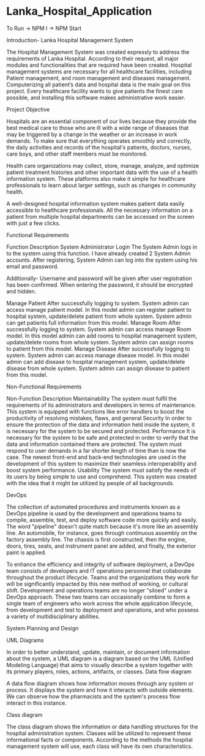 # Lanka_Hospital_Application

To Run -> NPM I
       -> NPM Start

Introduction- Lanka Hospital Management System

The Hospital Management System was created expressly to address the requirements of Lanka Hospital. According to their request, all major modules and functionalities that are required have been created. Hospital management systems are necessary for all healthcare facilities, including Patient management, and room management and diseases management. Computerizing all patient’s data and hospital data is the main goal on this project. Every healthcare facility wants to give patients the finest care possible, and installing this software makes administrative work easier.

Project Objective

Hospitals are an essential component of our lives because they provide the best medical care to those who are ill with a wide range of diseases that may be triggered by a change in the weather or an increase in work demands. To make sure that everything operates smoothly and correctly, the daily activities and records of the hospital's patients, doctors, nurses, care boys, and other staff members must be monitored.

Health care organizations may collect, store, manage, analyze, and optimize patient treatment histories and other important data with the use of a health information system. These platforms also make it simple for healthcare professionals to learn about larger settings, such as changes in community health.

A well-designed hospital information system makes patient data easily accessible to healthcare professionals. All the necessary information on a patient from multiple hospital departments can be accessed on the screen with just a few clicks.


 



Functional Requirements

Function	Description
System Administrator Login	The System Admin logs in to the system using this function. I have already created 2 System Admin accounts.  After registering, System Admin can log into the system using his email and password. 

Additionally- Username and password will be given after user registration has been confirmed. When entering the password, it should be encrypted and hidden.


Manage Patient 	After successfully logging to system. System admin can access manage patient model. In this model admin can register patient to hospital system, update/delete patient from whole system.
System admin can get patients full information from this model.
Manage Room	After successfully logging to system. System admin can access manage Room model. In this model admin can add rooms to hospital management system, update/delete rooms from whole system. 
System admin can assign rooms to patient from this model.
Manage Disease 	After successfully logging to system. System admin can access manage disease model. In this model admin can add disease to hospital management system, update/delete disease from whole system. 
System admin can assign disease to patient from this model.











Non-Functional Requirements

Non-Function	Description 
Maintainability	The system must fulfil the requirements of its administrators and developers in terms of maintenance. This system is equipped with functions like error handlers to boost the productivity of resolving mistakes, flaws, and general
Security	In order to ensure the protection of the data and information held inside the system, it is necessary for the system to be secured and protected.
Performance	It is necessary for the system to be safe and protected in order to verify that the data and information contained there are protected. The system must respond to user demands in a far shorter length of time than is now the case. The newest front-end and back-end technologies are used in the development of this system to maximize their seamless interoperability and boost system performance.
Usability	The system must satisfy the needs of its users by being simple to use and comprehend. This system was created with the idea that it might be utilized by people of all backgrounds.




DevOps 

The collection of automated procedures and instruments known as a DevOps pipeline is used by the development and operations teams to compile, assemble, test, and deploy software code more quickly and easily. The word "pipeline" doesn't quite match because it's more like an assembly line. An automobile, for instance, goes through continuous assembly on the factory assembly line. The chassis is first constructed, then the engine, doors, tires, seats, and instrument panel are added, and finally, the exterior paint is applied.

To enhance the efficiency and integrity of software deployment, a DevOps team consists of developers and IT operations personnel that collaborate throughout the product lifecycle. Teams and the organizations they work for will be significantly impacted by this new method of working, or cultural shift.
Development and operations teams are no longer "siloed" under a DevOps approach. These two teams can occasionally combine to form a single team of engineers who work across the whole application lifecycle, from development and test to deployment and operations, and who possess a variety of multidisciplinary abilities.

 





System Planning and Design

UML Diagrams 

In order to better understand, update, maintain, or document information about the system, a UML diagram is a diagram based on the UML (Unified Modeling Language) that aims to visually describe a system together with its primary players, roles, actions, artifacts, or classes.
Data flow diagram

A data flow diagram shows how information moves through any system or process. It displays the system and how it interacts with outside elements. We can observe how the pharmacists and the system's process flow interact in this instance.
 


Class diagram 

The class diagram shows the information or data handling structures for the hospital administration system. Classes will be utilized to represent these informational facts or components. According to the methods the hospital management system will use, each class will have its own characteristics.
 





